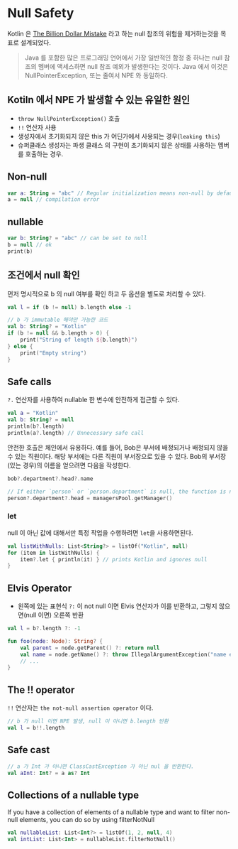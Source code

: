 # Null Safety

Kotlin 은 [The Billion Dollar Mistake](https://en.wikipedia.org/wiki/Tony_Hoare#Apologies_and_retractions) 라고 하는 null 참조의 위험을 제거하는것을 목표로 설계되었다.

> Java 를 포함한 많은 프로그래밍 언어에서 가장 일반적인 함정 중 하나는 null 참조의 멤버에 액세스하면 null 참조 예외가 발생한다는 것이다.
> Java 에서 이것은 NullPointerException, 또는 줄여서 NPE 와 동일하다.

## Kotiln 에서 NPE 가 발생할 수 있는 유일한 원인

- `throw NullPointerException()` 호출
- `!!` 연산자 사용
- 생성자에서 초기화되지 않은 this 가 어딘가에서 사용되는 경우(`leaking this`)
- 슈퍼클래스 생성자는 파생 클래스 의 구현이 초기화되지 않은 상태를 사용하는 멤버를 호출하는 경우.

## Non-null

```kotlin
var a: String = "abc" // Regular initialization means non-null by default
a = null // compilation error
```

## nullable

```kotlin
var b: String? = "abc" // can be set to null
b = null // ok
print(b)
```

## 조건에서 null 확인

먼저 명시적으로 b 의 null 여부를 확인 하고 두 옵션을 별도로 처리할 수 있다.

```kotlin
val l = if (b != null) b.length else -1
```

```kotlin
// b 가 immutable 해야만 가능한 코드
val b: String? = "Kotlin"
if (b != null && b.length > 0) {
    print("String of length ${b.length}")
} else {
    print("Empty string")
}
```

## Safe calls

`?.` 연산자를 사용하여 nullable 한 변수에 안전하게 접근할 수 있다.

```kotlin
val a = "Kotlin"
val b: String? = null
println(b?.length)
println(a?.length) // Unnecessary safe call
```

안전한 호출은 체인에서 유용하다. 
예를 들어, Bob은 부서에 배정되거나 배정되지 않을 수 있는 직원이다. 
해당 부서에는 다른 직원이 부서장으로 있을 수 있다.
Bob의 부서장(있는 경우)의 이름을 얻으려면 다음을 작성한다.

```kotlin
bob?.department?.head?.name
```

```kotlin
// If either `person` or `person.department` is null, the function is not called:
person?.department?.head = managersPool.getManager()
```

### let

null 이 아닌 값에 대해서만 특정 작업을 수행하려면 `let`을 사용하면된다.

```kotlin
val listWithNulls: List<String?> = listOf("Kotlin", null)
for (item in listWithNulls) {
    item?.let { println(it) } // prints Kotlin and ignores null
}
```

## Elvis Operator

- 왼쪽에 있는 표현식 `?:` 이 not null 이면 Elvis 연산자가 이를 반환하고, 그렇지 않으면(null 이면) 오른쪽 반환

```kotlin
val l = b?.length ?: -1
```
```kotlin
fun foo(node: Node): String? {
    val parent = node.getParent() ?: return null
    val name = node.getName() ?: throw IllegalArgumentException("name expected")
    // ...
}
```

## The !! operator

`!!` 연산자는 `the not-null assertion operator` 이다. 

```kotlin
// b 가 null 이면 NPE 발생, null 이 아니면 b.length 반환
val l = b!!.length
```

## Safe cast

```kotlin
// a 가 Int 가 아니면 ClassCastException 가 아닌 nul 을 반환한다.
val aInt: Int? = a as? Int
```

## Collections of a nullable type

If you have a collection of elements of a nullable type and want to filter non-null elements, you can do so by using filterNotNull

```kotlin
val nullableList: List<Int?> = listOf(1, 2, null, 4)
val intList: List<Int> = nullableList.filterNotNull()
```

